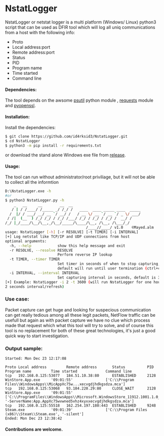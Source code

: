 # NstatLogger

NstatLogger or netstat logger is a multi platform (Windows/ Linux) python3 script that can be used as DFIR tool which will log all uniq communications from a host with the following info:

  - Proto
  - Local address:port
  - Remote address:port
  - Status
  - PID
  - Program name
  - Time started
  - Command line
  

#### Dependencies:
The tool depends on the awsome [psutil](https://github.com/giampaolo/psutil) python module , [requests](https://pypi.org/project/requests/) module and [pyopenssl](https://pypi.org/project/pyOpenSSL/).

#### Installation:
Install the dependencies:
```sh
$ git clone https://github.com/id4rksid3/NstatLogger.git
$ cd NstatLogger
$ python3 -m pip install -r requirements.txt
```
or download the stand alone Windows exe file from [release](https://github.com/iD4rksid3/NstatLogger/releases).

#### Usage:
The tool can run without administrator/root priviliage, but it will not be able to collect all the informtion
```sh
D:\NstatLogger.exe -h
#or
$ python3 NstatLogger.py -h
    _   __     __        __  __
   / | / /____/ /_____ _/ /_/ /   ____  ____ _____ ____  _____
  /  |/ / ___/ __/ __ `/ __/ /   / __ \/ __ `/ __ `/ _ \/ ___/
 / /|  (__  ) /_/ /_/ / /_/ /___/ /_/ / /_/ / /_/ /  __/ /
/_/ |_/____/\__/\__,_/\__/_____/\____/\__, /\__, /\___/_/
                                     /____//____/ v1.0    ©Mayed.alm
usage: NstatLogger [-h] [-r RESOLVE] [-t TIMER] [-i INTERVAL]
[+] Log netstat like TCP/IP and UDP connections from host
optional arguments:
  -h, --help            show this help message and exit
  -r RESOLVE, --resolve RESOLVE
                        Perform reverse IP lookup
  -t TIMER, --timer TIMER
                        Set timer in seconds of when to stop capturing,
                        default will run until user termination (ctrl+c)
  -i INTERVAL, --interval INTERVAL
                        Set capturing interval in seconds, default is 3
[+] Example: NstatLogger -i 2 -t 3600 (will run NstatLogger for one hour, with
2 seconds interval/refresh)
```

### Use case:
Packet capture can get huge and looking for suspecious communication can get really tedious among all these legit packets, NetFlow traffic can be usefull but again as with packet capture we have no clue which process made that request which what this tool will try to solve, and of course this tool is no replacement for both of these great technologies, it's just a good quick way to start investigation.

### Output sample:
```
Started: Mon Dec 23 12:17:08

Proto Local address         Remote address       Status          PID        Program name         Time started             Command line
tcp   192.168.0.125:53077   184.51.10.38:80      ESTABLISHED     2128       WinStore.App.exe     '09:01:55'               ['C:\\Program Files\\WindowsApps\\MicAppXc75w...xecvgdjhdkgsdza.mca']
tcp   192.168.0.125:53068   93.184.220.29:80     CLOSE_WAIT      2128       WinStore.App.exe     '09:01:55'               ['C:\\ProgramFiles\\WindowsApps\\Microsoft.WindowsStore_11912.1001.1.0_x64__8wekyb3d8bbwe\\WinStore.App.exe', '-ServerName:App.AppXc75wvwned5vhz4xyxxecvgdjhdkgsdza.mca']
tcp   192.168.0.125:55518   162.254.197.180:443  ESTABLISHED     9248       Steam.exe            '09:01:39'               ['C:\\Program Files (x86)\\Steam\\Steam.exe', '-silent']
Ended: Mon Dec 23 12:38:42
```
#### Contributions are welcome.
